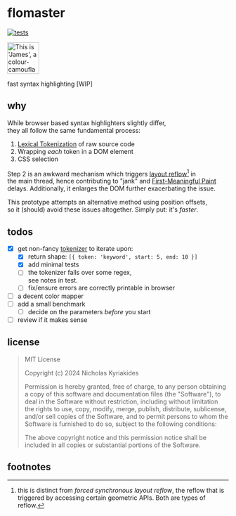 # flomaster

[![tests](https://github.com/nicholaswmin/flomaster/actions/workflows/test.yml/badge.svg)](https://github.com/nicholaswmin/flomaster/actions/workflows/test.yml)


<a href="https://youtube.com/watch?v=JFvXvV0oZIo">
<img src="https://github.com/user-attachments/assets/797123a3-f70c-4128-a47c-babb2bdbfdb1" title="This is 'James', a colour-camouflaging chameleon who used to star in those LG TV's sample videos you see in the malls. His real name is actually 'Alizavras' and he comes from Xylotympou, a nice village in Cyprus.'. Courtesy of icons8.com" width="72">
</a>

fast syntax highlighting [WIP]

## why

While browser based syntax highlighters slightly differ,  
they all follow the same fundamental process:  
 
1. [Lexical Tokenization][tok] of raw source code
2. Wrapping *each* token in a DOM element 
3. CSS selection

Step 2 is an awkward mechanism which triggers [layout reflow][rfl][^1] in   
the main thread, hence contributing to "jank" and [First-Meaningful Paint][fmp]   
delays. Additionally, it enlarges the DOM further exacerbating the issue.          

This prototype attempts an alternative method using position offsets,  
so it (should) avoid these issues altogether. Simply put: it's *faster*.  


## todos

- [x] get non-fancy [tokenizer][tok] to iterate upon:
    - [x] return shape: `[{ token: 'keyword', start: 5, end: 10 }]`
    - [x] add minimal tests
    - [ ] the tokenizer falls over some regex,     
          see notes in test.
    - [ ] fix/ensure errors are correctly printable in browser
- [ ] a decent color mapper
- [ ] add a small benchmark
  - [ ] decide on the parameters *before* you start
- [ ] review if it makes sense

## license

> MIT License  
>
> Copyright (c) 2024 Nicholas Kyriakides 
>
> Permission is hereby granted, free of charge, to any person obtaining     
> a copy of this software and documentation files (the "Software"), to    
> deal  in the Software without restriction, including without limitation   
> the rights  to use, copy, modify, merge, publish, distribute, sublicense,   
> and/or sell  copies of the Software, and to permit persons to whom the   
> Software is furnished to do so, subject to the following conditions:     
> 
> The above copyright notice and this permission notice shall be    
> included in all copies or substantial portions of the Software.      

## footnotes

[^1]: this is distinct from *forced synchronous layout reflow*, the reflow
      that is triggered by accessing certain geometric APIs. Both are types
      of reflow.

   
<!-- References -->

[tok]: https://en.wikipedia.org/wiki/Lexical_analysis#Tokenization
[fmp]: https://developer.mozilla.org/en-US/docs/Glossary/First_meaningful_paint
[dom]: https://en.wikipedia.org/wiki/Document_Object_Model
[rfl]: https://developer.mozilla.org/en-US/docs/Glossary/Reflow
[bnk]: https://www.chromium.org/blink/
